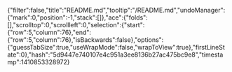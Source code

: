 {"filter":false,"title":"README.md","tooltip":"/README.md","undoManager":{"mark":0,"position":-1,"stack":[]},"ace":{"folds":[],"scrolltop":0,"scrollleft":0,"selection":{"start":{"row":5,"column":76},"end":{"row":5,"column":76},"isBackwards":false},"options":{"guessTabSize":true,"useWrapMode":false,"wrapToView":true},"firstLineState":0},"hash":"5d9447e740107e4c951a3ee8136b27ac475bc9e8","timestamp":1410853328972}
